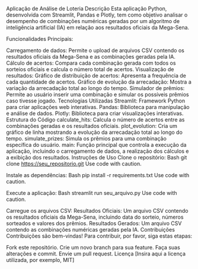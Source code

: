 Aplicação de Análise de Loteria
Descrição
Esta aplicação Python, desenvolvida com Streamlit, Pandas e Plotly, tem como objetivo analisar o desempenho de combinações numéricas geradas por um algoritmo de inteligência artificial (IA) em relação aos resultados oficiais da Mega-Sena.

Funcionalidades Principais:

Carregamento de dados: Permite o upload de arquivos CSV contendo os resultados oficiais da Mega-Sena e as combinações geradas pela IA.
Cálculo de acertos: Compara cada combinação gerada com todos os sorteios oficiais e calcula o número total de acertos.
Visualização de resultados:
Gráfico de distribuição de acertos: Apresenta a frequência de cada quantidade de acertos.
Gráfico de evolução da arrecadação: Mostra a variação da arrecadação total ao longo do tempo.
Simulador de prêmios: Permite ao usuário inserir uma combinação e simular os possíveis prêmios caso tivesse jogado.
Tecnologias Utilizadas
Streamlit: Framework Python para criar aplicações web interativas.
Pandas: Biblioteca para manipulação e análise de dados.
Plotly: Biblioteca para criar visualizações interativas.
Estrutura do Código
calculate_hits: Calcula o número de acertos entre as combinações geradas e os resultados oficiais.
plot_evolution: Cria um gráfico de linha mostrando a evolução da arrecadação total ao longo do tempo.
simulate_prizes: Simula os prêmios para uma combinação específica do usuário.
main: Função principal que controla a execução da aplicação, incluindo o carregamento de dados, a realização dos cálculos e a exibição dos resultados.
Instruções de Uso
Clone o repositório:
Bash
git clone https://seu_repositorio.git
Use code with caution.

Instale as dependências:
Bash
pip install -r requirements.txt
Use code with caution.

Execute a aplicação:
Bash
streamlit run seu_arquivo.py
Use code with caution.

Carregue os arquivos CSV:
Resultados Oficiais: Um arquivo CSV contendo os resultados oficiais da Mega-Sena, incluindo data do sorteio, números sorteados e valores dos prêmios.
Resultados Gerados: Um arquivo CSV contendo as combinações numéricas geradas pela IA.
Contribuições
Contribuições são bem-vindas! Para contribuir, por favor, siga estas etapas:

Fork este repositório.
Crie um novo branch para sua feature.
Faça suas alterações e commit.
Envie um pull request.
Licença
[Insira aqui a licença utilizada, por exemplo, MIT]
